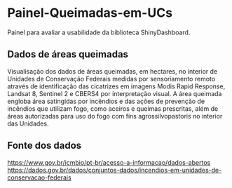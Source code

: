 # Painel-Queimadas-em-UCs
Painel para avaliar a usabilidade da biblioteca ShinyDashboard.
## Dados de áreas queimadas
Visualisação dos dados de áreas queimadas, em hectares, no interior de Unidades de Conservação Federais medidas por sensoriamento remoto através de identificação das cicatrizes em imagens Modis Rapid Response, Landsat 8, Sentinel 2 e CBERS4 por interpretação visual. A área queimada engloba área satingidas por incêndios e das ações de prevenção de incêndios que utilizam fogo, como aceiros e queimas prescritas, além de áreas autorizadas para uso do fogo com fins agrossilvopastoris no interior das Unidades.
## Fonte dos dados
https://www.gov.br/icmbio/pt-br/acesso-a-informacao/dados-abertos
https://dados.gov.br/dados/conjuntos-dados/incendios-em-unidades-de-conservacao-federais
